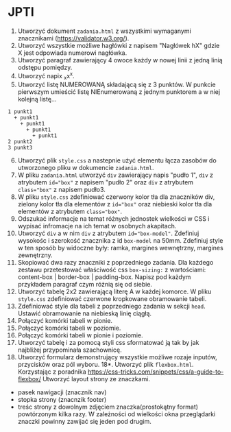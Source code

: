 # JPTI

1. Utworzyć dokument `zadania.html` z wszystkimi wymaganymi znacznikami (https://validator.w3.org/).
2. Utworzyć wszystkie możliwe hagłówki z napisem "Nagłówek hX" gdzie X jest odpowiada numerowi nagłówka.
3. Utworzyć paragraf zawierający 4 owoce każdy w nowej linii z jedną linią odstępu pomiędzy.
4. Utworzyć napix <sub>x</sub>x<sup>x</sup>.
5. Utworzyć listę NUMEROWANĄ składającą się z 3 punktów. W punkcie pierwszym umieścić listę NIEnumerowaną z jednym punktorem a w niej kolejną listę...

```
1 punkt1
  + punkt1
    + punkt1
      + punkt1
        + punkt1
2 punkt2
3 punkt3
```
6. Utworzyć plik `style.css` a nastepnie użyć elementu łącza zasobów do utworzonego pliku w dokumencie `zadania.html`.
7. W pliku `zadania.html` utworzyć `div` zawierający napis "pudło 1", `div` z atrybutem `id="box"` z napisem "pudło 2" oraz `div` z atrybutem `class="box"` z napisem pudło3.
8. W pliku `style.css` zdefiniować czerwony kolor tła dla znaczników div, zielony kolor tła dla elementów z `id="box"` oraz niebieski kolor tła dla elementów z atrybutem `class="box"`.
9. Odszukać informacje na temat różnych jednostek wielkości w CSS i wypisać infromacje na ich temat w osobnych akapitach.
9. Utworzyć `div` a w nim `div` z atrybutem `id="box-model"`. Zdefiniuj wysokośc i szerokość znacznika z id `box-model` na 50mm. Zdefiniuj style w ten sposób by widoczne były: ramka, margines wewnętrzny, margines zewnętrzny.
10. Skopiować dwa razy znaczniki z poprzedniego zadania. Dla każdego zestawu przetestować właściwość css `box-sizing:` z wartościami: content-box | border-box | padding-box. Napisz pod każdym przykładem paragraf czym różnią się od siebie.
11. Utworzyć tabelę 2x2 zawierającą literę A w każdej komorce. W pliku `style.css` zdefiniować czerwone kropkowane obramowanie tabeli.
12. Zdefiniować style dla tabeli z poprzedniego zadania w sekcji `head`. Ustawić obramowanie na niebieską linię ciągłą.
13. Połączyć komórki tabeli w pionie.
14. Połączyć komórki tabeli w poziomie.
15. Połączyć komórki tabeli w pionie i poziomie.
16. Utworzyć tabelę i za pomocą styli css sformatować ją tak by jak najbliżej przypominała szachownicę.
17. Utworzyć formularz demonstrujący wszystkie możliwe rozaje inputów, przycisków oraz pól wyboru.
18*. Utworzyć plik `flexbox.html`. Korzystając z poradnika https://css-tricks.com/snippets/css/a-guide-to-flexbox/ Utworzyć layout strony ze znaczkami.
  - pasek nawigacji (znacznik nav)
  - stopka strony (znacnzik footer)
  - treśc strony z dowolnym zdjęciem znaczka(prostokątny format) powtórzonym kilka razy. W zależności od wielkości okna przeglądarki znaczki powinny zawijać się jeden pod drugim.
